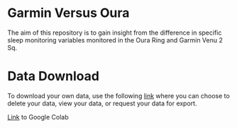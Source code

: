 # Garmin Versus Oura

The aim of this repository is to gain insight from the difference in specific sleep monitoring variables monitored in the Oura Ring and Garmin Venu 2 Sq.

# Data Download

To download your own data, use the following [link](https://www.garmin.com/en-US/account/datamanagement/exportdata/) where you can choose to delete your data, view your data, or request your data for export.

[Link](https://colab.research.google.com/drive/1D9NqOmW-3PdkkB4ow6pWf7ofMBCuBJxD?usp=sharing) to Google Colab
